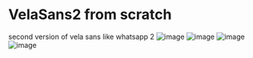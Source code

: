 # VelaSans2 from scratch
second version of vela sans like whatsapp 2
![image](https://github.com/ravid-dubsteper/VelaSans2/assets/78262241/4f79bf4c-5f05-47b3-8468-c4826c18252a)
![image](https://github.com/ravid-dubsteper/VelaSans2/assets/78262241/24dc0266-07ef-4557-bdd7-5004278e6de8)
![image](https://github.com/ravid-dubsteper/VelaSans2/assets/78262241/4e0b8ab7-f8ac-40a1-8761-c1466b9d29ac)
![image](https://github.com/ravid-dubsteper/VelaSans2/assets/78262241/92cf042e-e8c2-4596-bcb1-2a7993fba537)
